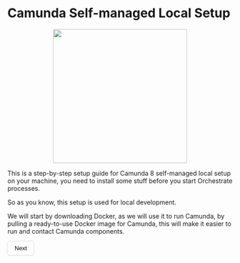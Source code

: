   <head>
  <link rel="shortcut icon" href="file:///C:/Users/STUDENT/Desktop/WhatsApp%20Image%202021-08-10%20at%209.27.56%20PM.jpeg" type="image/x-icon">
 </head>

<style>
    img {
         display: block;
         margin : auto auto;
         width: 300px
    }
    button {
        background-color: transparent;
        padding: 0.5rem 1rem;
        cursor: pointer;
        border: none;
         border-radius: 5px;
        box-shadow: rgba(0, 0, 0, 0.02) 0px 1px 3px 0px, rgba(27, 31, 35, 0.15) 0px 0px 0px 1px;
    }
    button a {
        text-decoration: none;
        color: black;
    }
</style>

# Camunda Self-managed Local Setup

<img src = "https://camunda.com/wp-content/uploads/camunda/blog-images/4-icon.png">

This is a step-by-step setup guide for Camunda 8 self-managed local setup on your machine, you need to install some stuff before you start Orchestrate processes.

So as you know, this setup is used for local development.

We will start by downloading Docker, as we will use it to run Camunda, by pulling a ready-to-use Docker image for Camunda, this will make it easier to run and contact Camunda components.

<button><a href="https://emam96.github.io/Camunda_Setup/Docker">Next</a></button>
